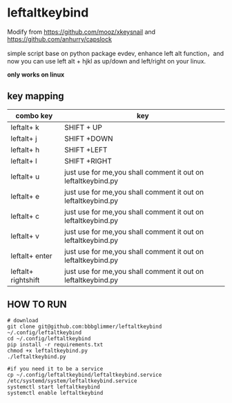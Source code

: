 # leftaltkeybind
Modify from https://github.com/mooz/xkeysnail and https://github.com/anhurry/capslock

simple script base on python package evdev, enhance left alt function，and now you can use left alt + hjkl as up/down and left/right on your linux.

**only works on linux**

## key mapping

| combo key            | key                            |
| -------------------- | ------------------------------ |
| leftalt+ k         | SHIFT + UP                     |
| leftalt+ j         | SHIFT +DOWN                    |
| leftalt+ h         | SHIFT +LEFT                    |
| leftalt+ l         | SHIFT +RIGHT                   |
| leftalt+ u         | just use for me,you shall comment it out on leftaltkeybind.py                              |
| leftalt+ e         | just use for me,you shall comment it out on leftaltkeybind.py                              |
| leftalt+ c         | just use for me,you shall comment it out on leftaltkeybind.py                              |
| leftalt+ v         | just use for me,you shall comment it out on leftaltkeybind.py                              |
| leftalt+ enter         | just use for me,you shall comment it out on leftaltkeybind.py                              |
| leftalt+ rightshift         | just use for me,you shall comment it out on leftaltkeybind.py                              |



## HOW TO RUN

```shell
# download 
git clone git@github.com:bbbglimmer/leftaltkeybind ~/.config/leftaltkeybind
cd ~/.config/leftaltkeybind
pip install -r requirements.txt
chmod +x leftaltkeybind.py
./leftaltkeybind.py

#if you need it to be a service
cp ~/.config/leftaltkeybind/leftaltkeybind.service /etc/systemd/system/leftaltkeybind.service 
systemctl start leftaltkeybind
systemctl enable leftaltkeybind


```

